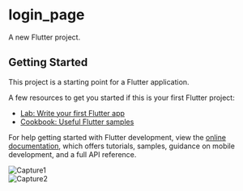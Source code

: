 # login_page

A new Flutter project.

## Getting Started

This project is a starting point for a Flutter application.

A few resources to get you started if this is your first Flutter project:

- [Lab: Write your first Flutter app](https://docs.flutter.dev/get-started/codelab)
- [Cookbook: Useful Flutter samples](https://docs.flutter.dev/cookbook)

For help getting started with Flutter development, view the
[online documentation](https://docs.flutter.dev/), which offers tutorials,
samples, guidance on mobile development, and a full API reference.


![Capture1](https://user-images.githubusercontent.com/87063387/205704190-786e8fe8-1d6b-4c32-8f67-a3c4742c82f4.JPG)  
![Capture2](https://user-images.githubusercontent.com/87063387/205704209-40be691d-17fb-49f3-8f00-cd45e489787a.JPG)
